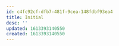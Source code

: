 ```yaml
---
id: c4fc92cf-dfb7-481f-9cea-148fdbf93ea4
title: Initial
desc: ''
updated: 1613393140550
created: 1613393140550
---
```



